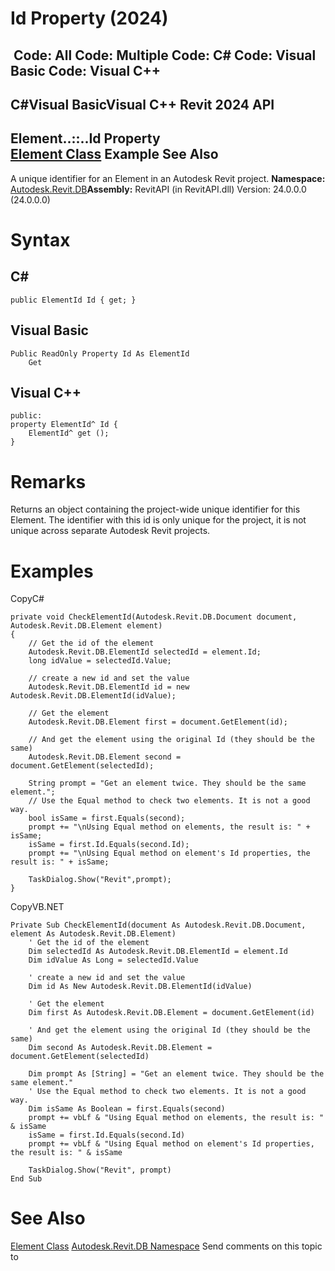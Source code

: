 # Id Property (2024)

﻿
 Code: All Code: Multiple Code: C# Code: Visual Basic Code: Visual C++   
---  
C#Visual BasicVisual C++
Revit 2024 API  
---  
Element..::..Id Property   
[Element Class](eb16114f-69ea-f4de-0d0d-f7388b105a16.md "Element Class") Example See Also  
---  
A unique identifier for an Element in an Autodesk Revit project. 
**Namespace:** [Autodesk.Revit.DB](87546ba7-461b-c646-cbb1-2cb8f5bff8b2.md "Autodesk.Revit.DB Namespace")**Assembly:** RevitAPI (in RevitAPI.dll) Version: 24.0.0.0 (24.0.0.0)
# Syntax
C#  
---  
```text
public ElementId Id { get; }
```
  
Visual Basic  
---  
```text
Public ReadOnly Property Id As ElementId
	Get
```
  
Visual C++  
---  
```text
public:
property ElementId^ Id {
	ElementId^ get ();
}
```
  
# Remarks
Returns an object containing the project-wide unique identifier for this Element. The identifier with this id is only unique for the project, it is not unique across separate Autodesk Revit projects. 
# Examples
CopyC#
```text
private void CheckElementId(Autodesk.Revit.DB.Document document, Autodesk.Revit.DB.Element element)
{
    // Get the id of the element
    Autodesk.Revit.DB.ElementId selectedId = element.Id;
    long idValue = selectedId.Value;

    // create a new id and set the value
    Autodesk.Revit.DB.ElementId id = new Autodesk.Revit.DB.ElementId(idValue);

    // Get the element 
    Autodesk.Revit.DB.Element first = document.GetElement(id);

    // And get the element using the original Id (they should be the same)
    Autodesk.Revit.DB.Element second = document.GetElement(selectedId);

    String prompt = "Get an element twice. They should be the same element.";
    // Use the Equal method to check two elements. It is not a good way.
    bool isSame = first.Equals(second);
    prompt += "\nUsing Equal method on elements, the result is: " + isSame;
    isSame = first.Id.Equals(second.Id);
    prompt += "\nUsing Equal method on element's Id properties, the result is: " + isSame;

    TaskDialog.Show("Revit",prompt);
}
```

CopyVB.NET
```text
Private Sub CheckElementId(document As Autodesk.Revit.DB.Document, element As Autodesk.Revit.DB.Element)
    ' Get the id of the element
    Dim selectedId As Autodesk.Revit.DB.ElementId = element.Id
    Dim idValue As Long = selectedId.Value

    ' create a new id and set the value
    Dim id As New Autodesk.Revit.DB.ElementId(idValue)

    ' Get the element 
    Dim first As Autodesk.Revit.DB.Element = document.GetElement(id)

    ' And get the element using the original Id (they should be the same)
    Dim second As Autodesk.Revit.DB.Element = document.GetElement(selectedId)

    Dim prompt As [String] = "Get an element twice. They should be the same element."
    ' Use the Equal method to check two elements. It is not a good way.
    Dim isSame As Boolean = first.Equals(second)
    prompt += vbLf & "Using Equal method on elements, the result is: " & isSame
    isSame = first.Id.Equals(second.Id)
    prompt += vbLf & "Using Equal method on element's Id properties, the result is: " & isSame

    TaskDialog.Show("Revit", prompt)
End Sub
```

# See Also
[Element Class](eb16114f-69ea-f4de-0d0d-f7388b105a16.md "Element Class")
[Autodesk.Revit.DB Namespace](87546ba7-461b-c646-cbb1-2cb8f5bff8b2.md "Autodesk.Revit.DB Namespace")
Send comments on this topic to 